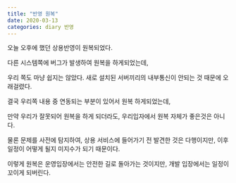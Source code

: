 ```yaml
---
title: "반영 원복"
date: 2020-03-13
categories: diary 반영
---
```

오늘 오후에 했던 상용반영이 원복되었다.

다른 시스템쪽에 버그가 발생하여 원복을 하게되었는데,

우리 쪽도 마냥 쉽지는 않았다. 새로 설치된 서버끼리의 내부통신이 안되는 것 때문에 오래걸렸다.

결국 우리쪽 내용 중 연동되는 부분이 있어서 원복 하게되었는데,

만약 우리가 잘못되어 원복을 하게 되더라도, 우리입자에서 원복 자체가 좋은것은 아니다.

물론 문제를 사전에 탐지하여, 상용 서비스에 들어가기 전 발견한 것은 다행이지만, 이후 일정이 어떻게 될지 미지수가 되기 때문이다.

이렇게 원복은 운영입장에서는 안전한 길로 돌아가는 것이지만, 개발 입장에서는 일정이 꼬이게 되버린다.
